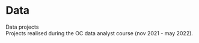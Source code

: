 # Data
Data projects<br>
Projects realised during the OC data analyst course (nov 2021 - may 2022).
